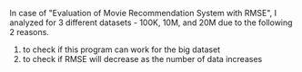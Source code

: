 In case of  "Evaluation of Movie Recommendation System with RMSE", 
I analyzed for 3 different datasets - 100K,  10M, and 20M due  to  the following 2 reasons.

1. to check if this program can work for the big dataset
2. to check if RMSE will decrease as the number of data increases
